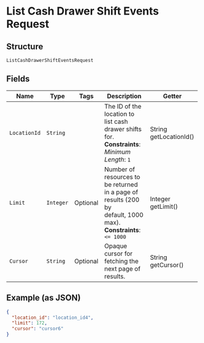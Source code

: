 
# List Cash Drawer Shift Events Request

## Structure

`ListCashDrawerShiftEventsRequest`

## Fields

| Name | Type | Tags | Description | Getter |
|  --- | --- | --- | --- | --- |
| `LocationId` | `String` |  | The ID of the location to list cash drawer shifts for.<br>**Constraints**: *Minimum Length*: `1` | String getLocationId() |
| `Limit` | `Integer` | Optional | Number of resources to be returned in a page of results (200 by<br>default, 1000 max).<br>**Constraints**: `<= 1000` | Integer getLimit() |
| `Cursor` | `String` | Optional | Opaque cursor for fetching the next page of results. | String getCursor() |

## Example (as JSON)

```json
{
  "location_id": "location_id4",
  "limit": 172,
  "cursor": "cursor6"
}
```

